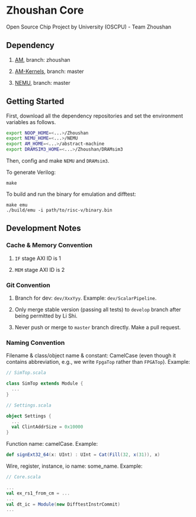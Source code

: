 # Zhoushan Core

Open Source Chip Project by University (OSCPU) - Team Zhoushan

## Dependency

1. [AM](https://github.com/OSCPU-Zhoushan/abstract-machine), branch: zhoushan

1. [AM-Kernels](https://github.com/NJU-ProjectN/am-kernels), branch: master

1. [NEMU](https://github.com/OpenXiangShan/NEMU), branch: master

## Getting Started

First, download all the dependency repositories and set the environment variables as follows.

```bash
export NOOP_HOME=<...>/Zhoushan
export NEMU_HOME=<...>/NEMU
export AM_HOME=<...>/abstract-machine
export DRAMSIM3_HOME=<...>/Zhoushan/DRAMsim3
```

Then, config and make `NEMU` and `DRAMsim3`.

To generate Verilog:

```
make
```

To build and run the binary for emulation and difftest:

```
make emu
./build/emu -i path/to/risc-v/binary.bin
```

## Development Notes

### Cache & Memory Convention

1. `IF` stage AXI ID is 1

1. `MEM` stage AXI ID is 2

### Git Convention

1. Branch for dev: `dev/XxxYyy`. Example: `dev/ScalarPipeline`.

1. Only merge stable version (passing all tests) to `develop` branch after being permitted by Li Shi.

1. Never push or merge to `master` branch directly. Make a pull request.

### Naming Convention

Filename & class/object name & constant: CamelCase (even though it contains abbreviation, e.g., we write `FpgaTop` rather than `FPGATop`). Example:

```scala
// SimTop.scala

class SimTop extends Module {
  ...
}

// Settings.scala

object Settings {
  ...
  val ClintAddrSize = 0x10000
}
```

Function name: camelCase. Example:

```scala
def signExt32_64(x: UInt) : UInt = Cat(Fill(32, x(31)), x)
```

Wire, register, instance, io name: some_name. Example:

```scala
// Core.scala

...
val ex_rs1_from_cm = ...
...
val dt_ic = Module(new DifftestInstrCommit)
...
```
